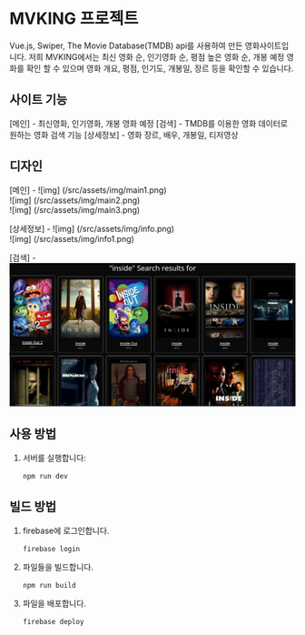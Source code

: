 # MVKING 프로젝트

Vue.js, Swiper, The Movie Database(TMDB) api를 사용하여 만든 영화사이트입니다. 저희 MVKING에서는 최신 영화 순, 인기영화 순, 평점 높은 영화 순, 개봉 예정 영화를 확인 할 수 있으며 영화 개요, 평점, 인기도, 개봉일, 장르 등을 확인할 수 있습니다.

## 사이트 기능

[메인] - 최신영화, 인기영화, 개봉 영화 예정
[검색] - TMDB를 이용한 영화 데이터로 원하는 영화 검색 기능
[상세정보] - 영화 장르, 배우, 개봉일, 티저영상

## 디자인

[메인] -
![img] (/src/assets/img/main1.png)  
![img] (/src/assets/img/main2.png)  
![img] (/src/assets/img/main3.png)

[상세정보] -
![img] (/src/assets/img/info.png)  
![img] (/src/assets/img/info1.png)

[검색] -
![img](/src/assets/img/search.png)

## 사용 방법

1. 서버를 실행합니다:

   ```bash
   npm run dev
   ```

## 빌드 방법

1. firebase에 로그인합니다.

   ```
   firebase login
   ```

2. 파일들을 빌드합니다.

   ```
   npm run build
   ```

3. 파일을 배포합니다.
   ```
   firebase deploy
   ```
